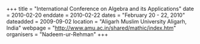 +++
title = "International Conference on Algebra and its Applications"
date = 2010-02-20
enddate = 2010-02-22
dates = "February 20 - 22, 2010"
dateadded = 2009-09-02
location = "Aligarh Muslim University Aligarh, India"
webpage = "http://www.amu.ac.in/shared/mathic/index.htm"
organisers = "Nadeem-ur-Rehman"
+++
